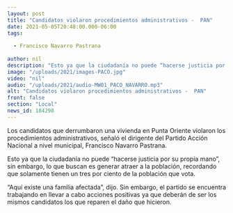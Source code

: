```yaml
---
layout: post
title: "Candidatos violaron procedimientos administrativos -  PAN"
date: 2021-05-05T20:48:00.000-06:00
tags:
  
  - Francisco Navarro Pastrana
  
author: nil
description: "Esto ya que la ciudadanía no puede “hacerse justicia por su propia mano”."
image: "/uploads/2021/images-PACO.jpg"
video: "nil"
audio: "/uploads/2021/audio-MW01_PACO_NAVARRO.mp3"
alt: "Candidatos violaron procedimientos administrativos -  PAN"
front: false
section: "Local"
news_id: 184298
---
```


Los candidatos que derrumbaron una vivienda en Punta Oriente violaron los procedimientos administrativos, señaló el dirigente del Partido Acción Nacional a nivel municipal, Francisco Navarro Pastrana.

Esto ya que la ciudadanía no puede “hacerse justicia por su propia mano”, sin embargo, lo que buscan es generar atraer a la población, recordando que solamente tienen un tres por ciento de la población que vota.

“Aquí existe una familia afectada”, dijo. Sin embargo, el partido se encuentra trabajando en llevar a cabo acciones positivas ya que deberán de ser los mismos candidatos los que reparen el daño que hicieron.
